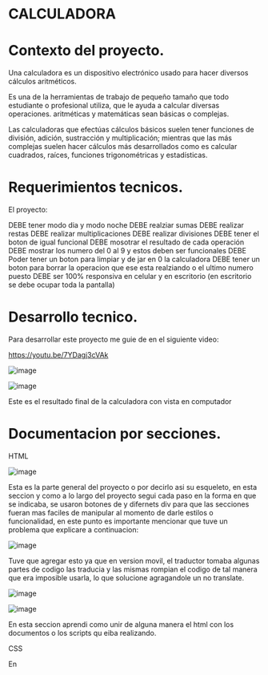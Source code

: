 # CALCULADORA

# Contexto del proyecto.

Una calculadora es un dispositivo electrónico usado para hacer diversos cálculos aritméticos.

Es una de la herramientas de trabajo de pequeño tamaño que todo estudiante o profesional utiliza, que le ayuda a calcular diversas operaciones. aritméticas y matemáticas sean básicas o complejas.

Las calculadoras que efectúas cálculos básicos suelen tener funciones de división, adición, sustracción y multiplicación; mientras que las más complejas suelen hacer cálculos más desarrollados como es calcular cuadrados, raíces, funciones trigonométricas y estadísticas.

# Requerimientos tecnicos.

El proyecto:

DEBE tener modo dia y modo noche
DEBE realziar sumas
DEBE realizar restas
DEBE realizar multiplicaciones
DEBE realizar divisiones
DEBE tener el boton de igual funcional
DEBE mosotrar el resultado de cada operación
DEBE mostrar los numero del 0 al 9 y estos deben ser funcionales
DEBE Poder tener un boton para limpiar y de jar en 0 la calculadora
DEBE tener un boton para borrar la operacion que ese esta realziando o el ultimo numero puesto
DEBE ser 100% responsiva en celular y en escritorio (en escritorio se debe ocupar toda la pantalla)

# Desarrollo tecnico.

Para desarrollar este proyecto me guie de en el siguiente video:

https://youtu.be/7YDagj3cVAk

![image](https://user-images.githubusercontent.com/114700033/200335335-81375f44-17e9-4ebd-a835-cc0e91b0dd83.png)

![image](https://user-images.githubusercontent.com/114700033/200335491-7dc9d60d-29d7-4255-97a0-9aa15931b1ff.png)


Este es el resultado final de la calculadora con vista en computador

# Documentacion por secciones.

HTML 

![image](https://user-images.githubusercontent.com/114700033/200335832-29d4da2e-1bb0-4b5c-90ed-5f7970ff490a.png)

Esta es la parte general del proyecto o por decirlo asi su esqueleto, en esta seccion y como a lo largo del proyecto segui cada paso en la forma en que se indicaba, se usaron botones de y difernets div para que las secciones fueran mas faciles de manipular al momento de darle estilos o funcionalidad, en este punto es importante mencionar que tuve un problema que explicare a continuacion:

![image](https://user-images.githubusercontent.com/114700033/200336440-aa18528f-0811-4cd3-b862-eecc13e1465d.png)

Tuve que agregar esto ya que en version movil, el traductor tomaba algunas partes de codigo las traducia y las mismas rompian el codigo de tal manera que era imposible usarla, lo que solucione agragandole un no translate.

![image](https://user-images.githubusercontent.com/114700033/200336988-a56dcdc6-4d9c-4a6d-bb83-b0b21b784806.png)

![image](https://user-images.githubusercontent.com/114700033/200337042-bc11ba4d-9f5c-45dc-b1c2-5ef6680f23b6.png)

En esta seccion aprendi como unir de alguna manera el html con los documentos o los scripts qu eiba realizando.

CSS

En 
